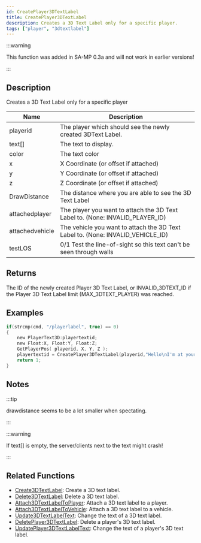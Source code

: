 ```yaml
---
id: CreatePlayer3DTextLabel
title: CreatePlayer3DTextLabel
description: Creates a 3D Text Label only for a specific player.
tags: ["player", "3dtextlabel"]
---
```


:::warning

This function was added in SA-MP 0.3a and will not work in earlier versions!

:::

## Description

Creates a 3D Text Label only for a specific player

| Name            | Description                                                                     |
| --------------- | ------------------------------------------------------------------------------- |
| playerid        | The player which should see the newly created 3DText Label.                     |
| text[]          | The text to display.                                                            |
| color           | The text color                                                                  |
| x               | X Coordinate (or offset if attached)                                            |
| y               | Y Coordinate (or offset if attached)                                            |
| z               | Z Coordinate (or offset if attached)                                            |
| DrawDistance    | The distance where you are able to see the 3D Text Label                        |
| attachedplayer  | The player you want to attach the 3D Text Label to. (None: INVALID_PLAYER_ID)   |
| attachedvehicle | The vehicle you want to attach the 3D Text Label to. (None: INVALID_VEHICLE_ID) |
| testLOS         | 0/1 Test the line-of-sight so this text can't be seen through walls             |

## Returns

The ID of the newly created Player 3D Text Label, or INVALID_3DTEXT_ID if the Player 3D Text Label limit (MAX_3DTEXT_PLAYER) was reached.

## Examples

```c
if(strcmp(cmd, "/playerlabel", true) == 0)
{
    new PlayerText3D:playertextid;
    new Float:X, Float:Y, Float:Z;
    GetPlayerPos( playerid, X, Y, Z );
    playertextid = CreatePlayer3DTextLabel(playerid,"Hello\nI'm at your position",0x008080FF,X,Y,Z,40.0);
    return 1;
}
```

## Notes

:::tip

drawdistance seems to be a lot smaller when spectating.

:::

:::warning

If text[] is empty, the server/clients next to the text might crash!

:::

## Related Functions

- [Create3DTextLabel](../functions/Create3DTextLabel.md): Create a 3D text label.
- [Delete3DTextLabel](../functions/Delete3DTextLabel.md): Delete a 3D text label.
- [Attach3DTextLabelToPlayer](../functions/Attach3DTextLabelToPlayer.md): Attach a 3D text label to a player.
- [Attach3DTextLabelToVehicle](../functions/Attach3DTextLabelToVehicle.md): Attach a 3D text label to a vehicle.
- [Update3DTextLabelText](../functions/Update3DTextLabelText.md): Change the text of a 3D text label.
- [DeletePlayer3DTextLabel](../functions/DeletePlayer3DTextLabel.md): Delete a player's 3D text label.
- [UpdatePlayer3DTextLabelText](../functions/UpdatePlayer3DTextLabelText.md): Change the text of a player's 3D text label.
